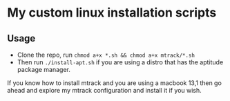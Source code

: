 # My custom linux installation scripts

## Usage
* Clone the repo, run `chmod a+x *.sh && chmod a+x mtrack/*.sh`
* Then run `./install-apt.sh` if you are using a distro that has the aptitude package manager.

If you know how to install mtrack and you are using a macbook 13,1 then go ahead and explore my mtrack configuration and install it if you wish.
